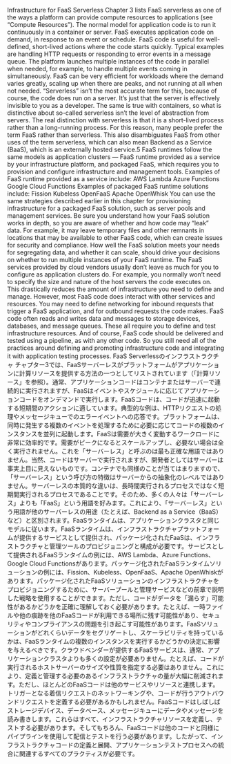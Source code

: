 Infrastructure for FaaS Serverless Chapter 3 lists FaaS serverless as one of the ways a platform can provide compute resources to applications (see “Compute Resources”). The normal model for application code is to run it continuously in a container or server. FaaS executes application code on demand, in response to an event or schedule. FaaS code is useful for well-defined, short-lived actions where the code starts quickly. Typical examples are handling HTTP requests or responding to error events in a message queue. The platform launches multiple instances of the code in parallel when needed, for example, to handle multiple events coming in simultaneously. FaaS can be very efficient for workloads where the demand varies greatly, scaling up when there are peaks, and not running at all when not needed. “Serverless” isn’t the most accurate term for this, because of course, the code does run on a server. It’s just that the server is effectively invisible to you as a developer. The same is true with containers, so what is distinctive about so-called serverless isn’t the level of abstraction from servers. The real distinction with serverless is that it is a short-lived process rather than a long-running process. For this reason, many people prefer the term FaaS rather than serverless. This also disambiguates FaaS from other uses of the term serverless, which can also mean Backend as a Service (BaaS), which is an externally hosted service.5 FaaS runtimes follow the same models as application clusters — FaaS runtime provided as a service by your infrastructure platform, and packaged FaaS, which requires you to provision and configure infrastructure and management tools. Examples of FaaS runtime provided as a service include: AWS Lambda Azure Functions Google Cloud Functions Examples of packaged FaaS runtime solutions include: Fission Kubeless OpenFaaS
Apache OpenWhisk You can use the same strategies described earlier in this chapter for provisioning infrastructure for a packaged FaaS solution, such as server pools and management services. Be sure you understand how your FaaS solution works in depth, so you are aware of whether and how code may “leak” data. For example, it may leave temporary files and other remnants in locations that may be available to other FaaS code, which can create issues for security and compliance. How well the FaaS solution meets your needs for segregating data, and whether it can scale, should drive your decisions on whether to run multiple instances of your FaaS runtime. The FaaS services provided by cloud vendors usually don’t leave as much for you to configure as application clusters do. For example, you normally won’t need to specify the size and nature of the host servers the code executes on. This drastically reduces the amount of infrastructure you need to define and manage. However, most FaaS code does interact with other services and resources. You may need to define networking for inbound requests that trigger a FaaS application, and for outbound requests the code makes. FaaS code often reads and writes data and messages to storage devices, databases, and message queues. These all require you to define and test infrastructure resources. And of course, FaaS code should be delivered and tested using a pipeline, as with any other code. So you still need all of the practices around defining and promoting infrastructure code and integrating it with application testing processes.
FaaS Serverlessのインフラストラクチャ チャプター3では、FaaSサーバーレスがプラットフォームがアプリケーションに計算リソースを提供する方法の一つとしてリストされています（「計算リソース」を参照）。通常、アプリケーションコードはコンテナまたはサーバーで連続的に実行されますが、FaaSはイベントやスケジュールに応じてアプリケーションコードをオンデマンドで実行します。FaaSコードは、コードが迅速に起動する短期間のアクションに適しています。典型的な例は、HTTPリクエストの処理やメッセージキューでのエラーイベントへの応答です。プラットフォームは、同時に発生する複数のイベントを処理するために必要に応じてコードの複数のインスタンスを並列に起動します。FaaSは需要が大きく変動するワークロードに非常に効率的です。需要がピークになるとスケールアップし、必要ない場合は全く実行されません。これを「サーバーレス」と呼ぶのは最も正確な用語ではありません。当然、コードはサーバーで実行されますが、開発者としてはサーバーは事実上目に見えないものです。コンテナでも同様のことが当てはまりますので、「サーバーレス」という呼び方の特徴はサーバーからの抽象化のレベルではありません。サーバーレスの本質的な違いは、長時間実行されるプロセスではなく短期間実行されるプロセスであることです。そのため、多くの人々は「サーバーレス」よりも「FaaS」という用語を好みます。これにより、「サーバーレス」という用語が他のサーバーレスの用途（たとえば、Backend as a Service（BaaS）など）と区別されます。FaaSランタイムは、アプリケーションクラスタと同じモデルに従います。FaaSランタイムは、インフラストラクチャプラットフォームが提供するサービスとして提供され、パッケージ化されたFaaSは、インフラストラクチャと管理ツールのプロビジョニングと構成が必要です。サービスとして提供されるFaaSランタイムの例には、AWS Lambda、Azure Functions、Google Cloud Functionsがあります。パッケージ化されたFaaSランタイムソリューションの例には、Fission、Kubeless、OpenFaaS、Apache OpenWhiskがあります。パッケージ化されたFaaSソリューションのインフラストラクチャをプロビジョニングするために、サーバープールと管理サービスなどの前章で説明した戦略を使用することができます。ただし、コードがデータを「漏らす」可能性があるかどうかを正確に理解しておく必要があります。たとえば、一時ファイルや他の痕跡を他のFaaSコードが利用できる場所に残す可能性があり、セキュリティやコンプライアンスの問題を引き起こす可能性があります。FaaSソリューションがどれくらいデータをセグリゲートし、スケーラビリティを持っているかは、FaaSランタイムの複数のインスタンスを実行するかどうかの決定に影響を与えるべきです。クラウドベンダーが提供するFaaSサービスは、通常、アプリケーションクラスタよりも多くの設定が必要ありません。たとえば、コードが実行されるホストサーバーのサイズや性質を指定する必要はありません。これにより、定義と管理する必要のあるインフラストラクチャの量が大幅に削減されます。ただし、ほとんどのFaaSコードは他のサービスやリソースと連携します。トリガーとなる着信リクエストのネットワーキングや、コードが行うアウトバウンドリクエストを定義する必要があるかもしれません。FaaSコードはしばしばストレージデバイス、データベース、メッセージキューにデータやメッセージを読み書きします。これらはすべて、インフラストラクチャリソースを定義し、テストする必要があります。そしてもちろん、FaaSコードは他のコードと同様にパイプラインを使用して配信とテストを行う必要があります。したがって、インフラストラクチャコードの定義と展開、アプリケーションテストプロセスへの統合に関連するすべてのプラクティスが必要です。